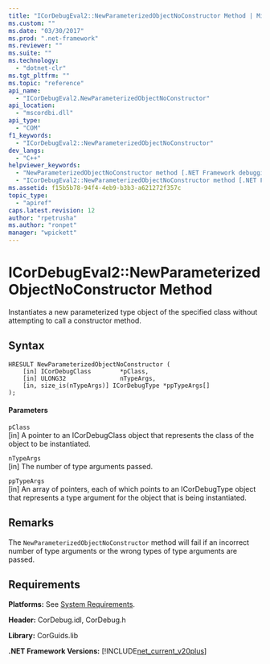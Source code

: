 ```yaml
---
title: "ICorDebugEval2::NewParameterizedObjectNoConstructor Method | Microsoft Docs"
ms.custom: ""
ms.date: "03/30/2017"
ms.prod: ".net-framework"
ms.reviewer: ""
ms.suite: ""
ms.technology: 
  - "dotnet-clr"
ms.tgt_pltfrm: ""
ms.topic: "reference"
api_name: 
  - "ICorDebugEval2.NewParameterizedObjectNoConstructor"
api_location: 
  - "mscordbi.dll"
api_type: 
  - "COM"
f1_keywords: 
  - "ICorDebugEval2::NewParameterizedObjectNoConstructor"
dev_langs: 
  - "C++"
helpviewer_keywords: 
  - "NewParameterizedObjectNoConstructor method [.NET Framework debugging]"
  - "ICorDebugEval2::NewParameterizedObjectNoConstructor method [.NET Framework debugging]"
ms.assetid: f15b5b78-94f4-4eb9-b3b3-a621272f357c
topic_type: 
  - "apiref"
caps.latest.revision: 12
author: "rpetrusha"
ms.author: "ronpet"
manager: "wpickett"
---
```

# ICorDebugEval2::NewParameterizedObjectNoConstructor Method
Instantiates a new parameterized type object of the specified class without attempting to call a constructor method.  
  
## Syntax  
  
```  
HRESULT NewParameterizedObjectNoConstructor (  
    [in] ICorDebugClass        *pClass,  
    [in] ULONG32               nTypeArgs,  
    [in, size_is(nTypeArgs)] ICorDebugType *ppTypeArgs[]  
);  
```  
  
#### Parameters  
 `pClass`  
 [in] A pointer to an ICorDebugClass object that represents the class of the object to be instantiated.  
  
 `nTypeArgs`  
 [in] The number of type arguments passed.  
  
 `ppTypeArgs`  
 [in] An array of pointers, each of which points to an ICorDebugType object that represents a type argument for the object that is being instantiated.  
  
## Remarks  
 The `NewParameterizedObjectNoConstructor` method will fail if an incorrect number of type arguments or the wrong types of type arguments are passed.  
  
## Requirements  
 **Platforms:** See [System Requirements](../../../../docs/framework/get-started/system-requirements.md).  
  
 **Header:** CorDebug.idl, CorDebug.h  
  
 **Library:** CorGuids.lib  
  
 **.NET Framework Versions:** [!INCLUDE[net_current_v20plus](../../../../includes/net-current-v20plus-md.md)]